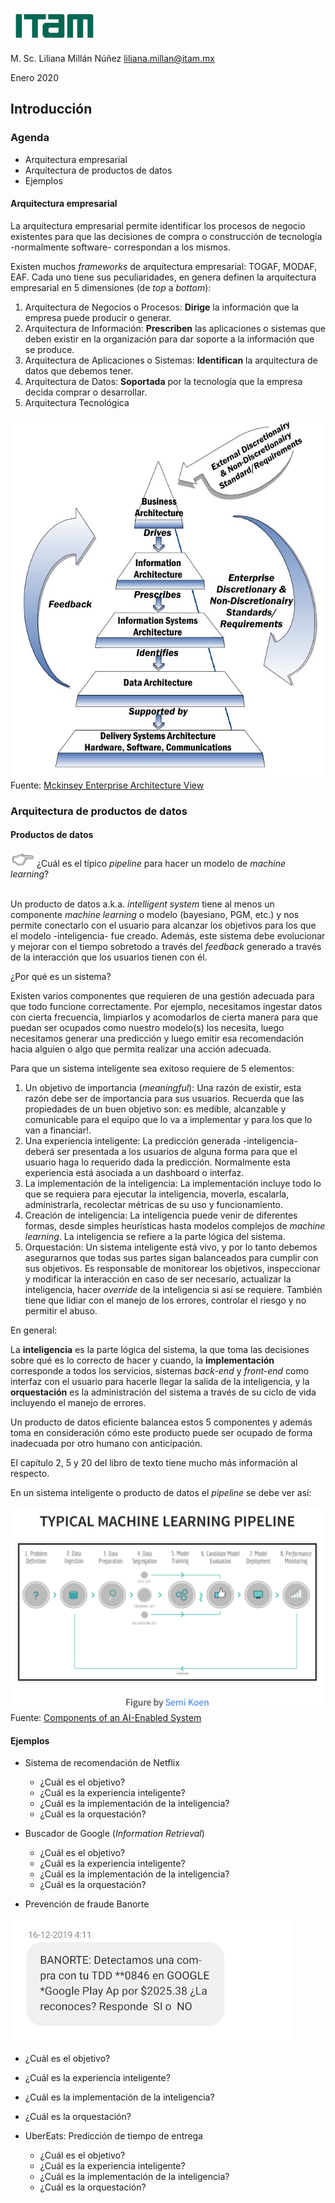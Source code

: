 ![](./docs/images/itam_logo.png)

M. Sc. Liliana Millán Núñez liliana.millan@itam.mx

Enero 2020


## Introducción

### Agenda

+ Arquitectura empresarial
+ Arquitectura de productos de datos
+ Ejemplos


#### Arquitectura empresarial

La arquitectura empresarial permite identificar los procesos de negocio existentes
para que las decisiones de compra o construcción de tecnología -normalmente software- correspondan a los mismos.

Existen muchos *frameworks* de arquitectura empresarial: TOGAF, MODAF, EAF. Cada uno tiene sus peculiaridades, en genera definen la arquitectura empresarial en 5 dimensiones (de *top* a *bottom*):

1. Arquitectura de Negocios o Procesos: **Dirige** la información que la empresa puede producir o generar.
2. Arquitectura de Información: **Prescriben** las aplicaciones o sistemas que deben existir en la organización para dar soporte a la información que se produce.
3. Arquitectura de Aplicaciones o Sistemas: **Identifican** la arquitectura de datos que debemos tener.
4. Arquitectura de Datos: **Soportada** por la tecnología que la empresa decida comprar o desarrollar.
5. Arquitectura Tecnológica

![](./docs/images/enterprise_architecture_model.jpg)
<br>
Fuente: [Mckinsey Enterprise Architecture View](https://enterprisearchitectview.wordpress.com/tag/mckinsey-7s/)


### Arquitectura de productos de datos

#### Productos de datos

![](./docs/images/pointer.png) ¿Cuál es el típico *pipeline* para hacer un modelo de *machine learning*?
<br>
<br>

Un producto de datos a.k.a. *intelligent system* tiene al menos un componente *machine learning* o modelo (bayesiano, PGM, etc.) y nos permite conectarlo con el usuario para alcanzar los objetivos para los que el modelo -inteligencia- fue creado. Además, este  sistema debe evolucionar y mejorar con el tiempo sobretodo a través del *feedback* generado a través de la interacción que los usuarios tienen con él.


¿Por qué es un sistema?

Existen varios componentes que requieren de una gestión adecuada para que todo funcione correctamente. Por ejemplo, necesitamos ingestar datos con cierta frecuencia, limpiarlos y acomodarlos de cierta manera para que puedan ser ocupados como nuestro modelo(s) los necesita, luego necesitamos generar una predicción y luego emitir esa recomendación hacia alguien o algo que permita realizar una acción adecuada.


Para que un sistema inteligente sea exitoso requiere de 5 elementos:

1. Un objetivo de importancia (*meaningful*): Una razón de existir, esta razón debe ser de importancia para sus usuarios. Recuerda que las propiedades de un buen objetivo son: es medible, alcanzable y comunicable para el equipo que lo va a implementar y para los que lo van a financiar!.
2. Una experiencia inteligente: La predicción generada -inteligencia- deberá ser presentada a los usuarios de alguna forma para que el usuario haga lo requerido dada la predicción. Normalmente esta experiencia está asociada a un dashboard o interfaz.
3. La implementación de la inteligencia: La implementación incluye todo lo que se requiera para ejecutar la inteligencia, moverla, escalarla, administrarla, recolectar métricas de su uso y funcionamiento.
4. Creación de inteligencia: La inteligencia puede venir de diferentes formas, desde simples heurísticas hasta modelos complejos de *machine learning*. La inteligencia se refiere a la parte lógica del sistema.  
5. Orquestación: Un sistema inteligente está vivo, y por lo tanto debemos asegurarnos que todas sus partes sigan balanceados para cumplir con sus objetivos. Es responsable de monitorear los objetivos, inspeccionar y modificar la interacción en caso de ser necesario, actualizar la inteligencia, hacer *override* de la inteligencia si así se requiere. También tiene que lidiar con el manejo de los errores, controlar el riesgo y no permitir el abuso.

En general:

La **inteligencia** es la parte lógica del sistema, la que toma las decisiones sobre qué es lo correcto de hacer y cuando, la **implementación** corresponde a todos los servicios, sistemas *back-end* y *front-end* como interfaz con el usuario para hacerle llegar la salida de la inteligencia, y la **orquestación** es la administración del sistema a través de su ciclo de vida incluyendo el manejo de errores.

Un producto de datos eficiente balancea estos 5 componentes y además toma en consideración cómo este producto puede ser ocupado de forma inadecuada por otro humano con anticipación.

El capítulo 2, 5 y 20 del libro de texto tiene mucho más información al respecto.

En un sistema inteligente o producto de datos el *pipeline* se debe ver así:

![](./docs/images/ml_pipeline_2.png)
<br>
Fuente: [Components of an AI-Enabled System](https://ckaestne.github.io/seai/slides/02_components/components.html#/4/4)

#### Ejemplos

+ Sistema de recomendación de Netflix
  + ¿Cuál es el objetivo?
  + ¿Cuál es la experiencia inteligente?
  + ¿Cuál es la implementación de la inteligencia?
  + ¿Cuál es la orquestación?

+ Buscador de Google (*Information Retrieval*)
  + ¿Cuál es el objetivo?
  + ¿Cuál es la experiencia inteligente?
  + ¿Cuál es la implementación de la inteligencia?
  + ¿Cuál es la orquestación?

+ Prevención de fraude Banorte

![](./docs/images/banorte.jpg)
<br>

  + ¿Cuál es el objetivo?
  + ¿Cuál es la experiencia inteligente?
  + ¿Cuál es la implementación de la inteligencia?
  + ¿Cuál es la orquestación?

+ UberEats: Predicción de tiempo de entrega
  + ¿Cuál es el objetivo?
  + ¿Cuál es la experiencia inteligente?
  + ¿Cuál es la implementación de la inteligencia?
  + ¿Cuál es la orquestación?
